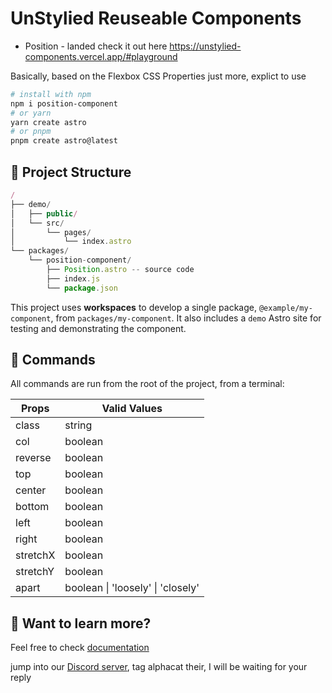 # UnStylied Reuseable Components

-   Position - landed check it out here https://unstylied-components.vercel.app/#playground

Basically, based on the Flexbox CSS Properties just more, explict to use

```bash
# install with npm
npm i position-component
# or yarn
yarn create astro
# or pnpm
pnpm create astro@latest
```

## 🚀 Project Structure

```js
/
├── demo/
│   ├── public/
│   └── src/
│       └── pages/
│           └── index.astro
└── packages/
    └── position-component/
        ├── Position.astro -- source code
        ├── index.js
        └── package.json
```

This project uses **workspaces** to develop a single package, `@example/my-component`, from `packages/my-component`. It also includes a `demo` Astro site for testing and demonstrating the component.

## 🧞 Commands

All commands are run from the root of the project, from a terminal:

| Props    | Valid Values                      |
| -------- | --------------------------------- |
| class    | string                            |
| col      | boolean                           |
| reverse  | boolean                           |
| top      | boolean                           |
| center   | boolean                           |
| bottom   | boolean                           |
| left     | boolean                           |
| right    | boolean                           |
| stretchX | boolean                           |
| stretchY | boolean                           |
| apart    | boolean \| 'loosely' \| 'closely' |

## 👀 Want to learn more?

Feel free to check [documentation](https://unstylied-components.vercel.app/docs/position)

jump into our [Discord server](https://astro.build/chat), tag alphacat their, I will be waiting for your reply

